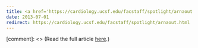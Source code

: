 ```yaml
---
title: <a href='https://cardiology.ucsf.edu/facstaff/spotlight/arnaout.html'>Rima Arnaout joins the Cardiology faculty at UCSF</a>
date: 2013-07-01
redirect: https://cardiology.ucsf.edu/facstaff/spotlight/arnaout.html
---
```


[comment]: <> (Read the full article [here](https://cardiology.ucsf.edu/facstaff/spotlight/arnaout.html).)

